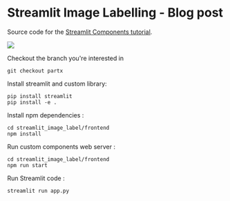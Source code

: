 # Streamlit Image Labelling - Blog post

Source code for the [Streamlit Components tutorial](https://streamlit-components-tutorial.netlify.app).

![](./demo.gif)

Checkout the branch you're interested in

```
git checkout partx
```

Install streamlit and custom library:

```
pip install streamlit
pip install -e .
```

Install npm dependencies :

```
cd streamlit_image_label/frontend
npm install
```

Run custom components web server :

```
cd streamlit_image_label/frontend
npm run start
```

Run Streamlit code :

```
streamlit run app.py
```
